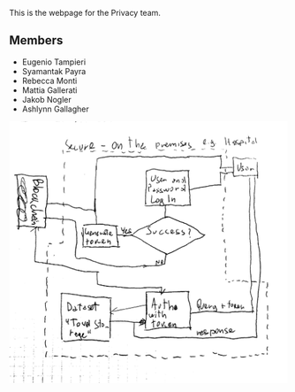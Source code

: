 This is the webpage for the Privacy team.


## Members

- Eugenio Tampieri
- Syamantak Payra
- Rebecca Monti
- Mattia Gallerati
- Jakob Nogler
- Ashlynn Gallagher

<img src="/notes and stuff/MVPDiagram.JPG" alt="minimum viable product diagram" class="inline"/>